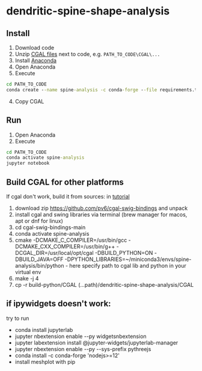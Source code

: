 # dendritic-spine-shape-analysis
## Install
1. Download code
2. Unzip [CGAL files](https://github.com/pv6/cgal-swig-bindings/releases/download/python-build/CGAL.zip) next to code, e.g. `PATH_TO_CODE\CGAL\...`
3. Install [Anaconda](https://www.anaconda.com/)
4. Open Anaconda
5. Execute
```cmd
cd PATH_TO_CODE
conda create --name spine-analysis -c conda-forge --file requirements.txt -y
```
4. Copy CGAL 
## Run
1. Open Anaconda
2. Execute
```cmd
cd PATH_TO_CODE
conda activate spine-analysis
jupyter notebook
```

## Build CGAL for other platforms

If cgal don't work, build it from sources:
in [tutorial](https://gist.github.com/BJTerry/e561b956d963a2fe4c4623fb06f49266) 
1. download zip https://github.com/pv6/cgal-swig-bindings and unpack
2. install cgal and swing libraries via terminal (brew manager for macos, apt or dnf for linux)
3. cd cgal-swig-bindings-main
4. conda activate spine-analysis
5. cmake -DCMAKE_C_COMPILER=/usr/bin/gcc -DCMAKE_CXX_COMPILER=/usr/bin/g++ -DCGAL_DIR=/usr/local/opt/cgal -DBUILD_PYTHON=ON -DBUILD_JAVA=OFF -DPYTHON_LIBRARIES=~/miniconda3/envs/spine-analysis/bin/python - here specify path to cgal lib and python in your virtual env 
6. make -j 4
7. cp -r build-python/CGAL (...path)/dendritic-spine-shape-analysis/CGAL


## if ipywidgets doesn't work: 
try to run
- conda install jupyterlab
- jupyter nbextension enable --py widgetsnbextension
- jupyter labextension install @jupyter-widgets/jupyterlab-manager
- jupyter nbextension enable --py --sys-prefix pythreejs
- conda install -c conda-forge 'nodejs>=12'
- install meshplot with pip